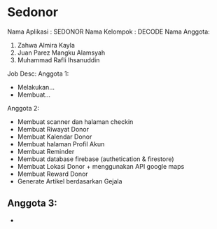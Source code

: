 # Sedonor
 
Nama Aplikasi : SEDONOR
Nama Kelompok : DECODE
Nama Anggota:
1) Zahwa Almira Kayla
2) Juan Parez Mangku Alamsyah
3) Muhammad Rafli Ihsanuddin
  
Job Desc:
Anggota 1:
 - Melakukan...
 - Membuat...
   
Anggota 2:
 - Membuat scanner dan halaman checkin
 - Membuat Riwayat Donor
 - Membuat Kalendar Donor
 - Membuat halaman Profil Akun
 - Membuat Reminder
 - Membuat database firebase (authetication & firestore)
 - Membuat Lokasi Donor + menggunakan API google maps
 - Membuat Reward Donor
 - Generate Artikel berdasarkan Gejala
   
Anggota 3:
 -
 -
